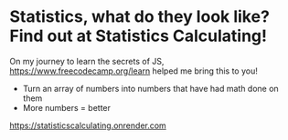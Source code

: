 # Statistics, what do they look like? Find out at Statistics Calculating!

On my journey to learn the secrets of JS, https://www.freecodecamp.org/learn helped me bring this to you!

* Turn an array of numbers into numbers that have had math done on them
* More numbers = better

https://statisticscalculating.onrender.com
